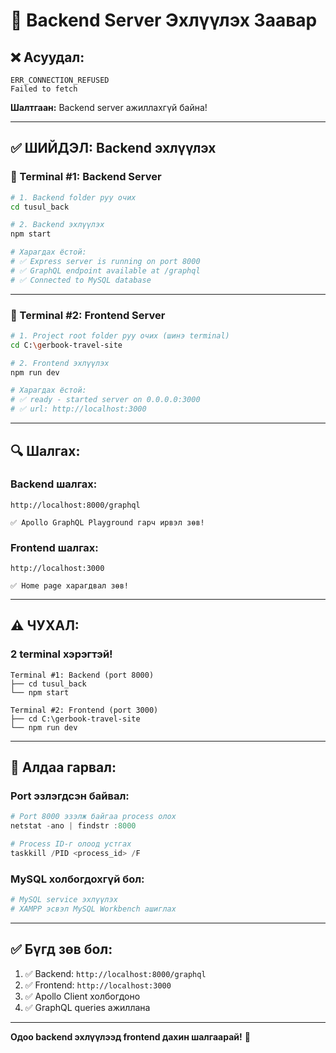 # 🚀 Backend Server Эхлүүлэх Заавар

## ❌ Асуудал:
```
ERR_CONNECTION_REFUSED
Failed to fetch
```

**Шалтгаан:** Backend server ажиллахгүй байна!

---

## ✅ ШИЙДЭЛ: Backend эхлүүлэх

### 📁 Terminal #1: Backend Server

```bash
# 1. Backend folder руу очих
cd tusul_back

# 2. Backend эхлүүлэх
npm start

# Харагдах ёстой:
# ✅ Express server is running on port 8000
# ✅ GraphQL endpoint available at /graphql
# ✅ Connected to MySQL database
```

---

### 📁 Terminal #2: Frontend Server

```bash
# 1. Project root folder руу очих (шинэ terminal)
cd C:\gerbook-travel-site

# 2. Frontend эхлүүлэх
npm run dev

# Харагдах ёстой:
# ✅ ready - started server on 0.0.0.0:3000
# ✅ url: http://localhost:3000
```

---

## 🔍 Шалгах:

### Backend шалгах:
```
http://localhost:8000/graphql

✅ Apollo GraphQL Playground гарч ирвэл зөв!
```

### Frontend шалгах:
```
http://localhost:3000

✅ Home page харагдвал зөв!
```

---

## ⚠️ ЧУХАЛ:

### 2 terminal хэрэгтэй!

```
Terminal #1: Backend (port 8000)
├── cd tusul_back
└── npm start

Terminal #2: Frontend (port 3000)
├── cd C:\gerbook-travel-site
└── npm run dev
```

---

## 🐛 Алдаа гарвал:

### Port эзлэгдсэн байвал:
```powershell
# Port 8000 эзэлж байгаа process олох
netstat -ano | findstr :8000

# Process ID-г олоод устгах
taskkill /PID <process_id> /F
```

### MySQL холбогдохгүй бол:
```bash
# MySQL service эхлүүлэх
# XAMPP эсвэл MySQL Workbench ашиглах
```

---

## ✅ Бүгд зөв бол:

1. ✅ Backend: `http://localhost:8000/graphql`
2. ✅ Frontend: `http://localhost:3000`
3. ✅ Apollo Client холбогдоно
4. ✅ GraphQL queries ажиллана

---

**Одоо backend эхлүүлээд frontend дахин шалгаарай!** 🚀

